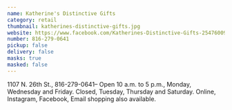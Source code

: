 ```yaml
---
name: Katherine's Distinctive Gifts
category: retail
thumbnail: katherines-distinctive-gifts.jpg
website: https://www.facebook.com/Katherines-Distinctive-Gifts-254760094709769/
number: 816-279-0641
pickup: false
delivery: false
masks: true
masked: false
---
```

1107 N. 26th St., 816-279-0641– Open 10 a.m. to 5 p.m., Monday, Wednesday and Friday. Closed, Tuesday, Thursday and Saturday. Online, Instagram, Facebook, Email shopping also available.